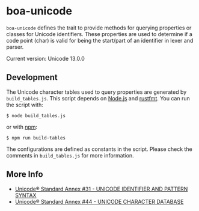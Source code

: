 # boa-unicode

`boa-unicode` defines the trait to provide methods for querying properties or classes for Unicode identifiers. These properties are used to determine if a code point (char) is valid for being the start/part of an identifier in lexer and parser.

Current version: Unicode 13.0.0

## Development

The Unicode character tables used to query properties are generated by `build_tables.js`. This script depends on [Node.js](https://nodejs.org/en/) and [rustfmt](https://github.com/rust-lang/rustfmt). You can run the script with:

```
$ node build_tables.js
```

or with [npm](https://www.npmjs.com/):

```
$ npm run build-tables
```

The configurations are defined as constants in the script. Please check the comments in `build_tables.js` for more information.

## More Info

- [Unicode® Standard Annex #31 - UNICODE IDENTIFIER AND PATTERN SYNTAX](https://unicode.org/reports/tr31/)
- [Unicode® Standard Annex #44 - UNICODE CHARACTER DATABASE](https://unicode.org/reports/tr44/)
